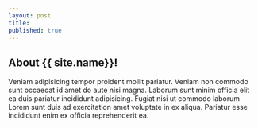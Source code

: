 ```yaml
---
layout: post
title:
published: true
---
```


<!-- About Section -->
<section id="about" class="container-fluid content-section text-center">
		<div class="row">
				<div class="col-lg-8 col-lg-offset-2">
						<h2>About {{ site.name}}!</h2>
						<p>Veniam adipisicing tempor proident mollit pariatur. Veniam non commodo sunt occaecat id amet do aute nisi magna. Laborum sunt minim officia elit ea duis pariatur incididunt adipisicing. Fugiat nisi ut commodo laborum Lorem sunt duis ad exercitation amet voluptate in ex aliqua. Pariatur esse incididunt enim ex officia reprehenderit ea.</p>
				</div>
		</div>
</section>
